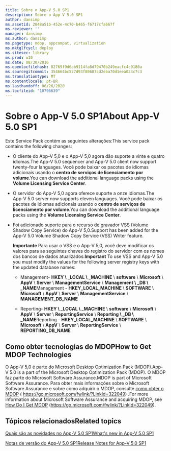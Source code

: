 ```yaml
---
title: Sobre o App-V 5.0 SP1
description: Sobre o App-V 5.0 SP1
author: dansimp
ms.assetid: 2848a51b-452e-4c70-b465-f6717cfa667f
ms.reviewer: ''
manager: dansimp
ms.author: dansimp
ms.pagetype: mdop, appcompat, virtualization
ms.mktglfcycl: deploy
ms.sitesec: library
ms.prod: w10
ms.date: 08/30/2016
ms.openlocfilehash: 82769f9d6ab9114fa8d79470b249eacfc4c9180a
ms.sourcegitcommit: 354664bc527d93f80687cd2eba70d1eea024c7c3
ms.translationtype: MT
ms.contentlocale: pt-BR
ms.lasthandoff: 06/26/2020
ms.locfileid: "10796639"
---
```

# <span data-ttu-id="c7c87-103">Sobre o App-V 5.0 SP1</span><span class="sxs-lookup"><span data-stu-id="c7c87-103">About App-V 5.0 SP1</span></span>


<span data-ttu-id="c7c87-104">Este Service Pack contém as seguintes alterações:</span><span class="sxs-lookup"><span data-stu-id="c7c87-104">This service pack contains the following changes:</span></span>

-   <span data-ttu-id="c7c87-105">O cliente do App-V 5,0 e o App-V 5,0 agora dão suporte a vinte e quatro idiomas.</span><span class="sxs-lookup"><span data-stu-id="c7c87-105">The App-V 5.0 sequencer and App-V 5.0 client now support twenty-four languages.</span></span> <span data-ttu-id="c7c87-106">Você pode baixar os pacotes de idiomas adicionais usando o **centro de serviços de licenciamento por volume**.</span><span class="sxs-lookup"><span data-stu-id="c7c87-106">You can download the additional language packs using the **Volume Licensing Service Center**.</span></span>

-   <span data-ttu-id="c7c87-107">O servidor do App-V 5,0 agora oferece suporte a onze idiomas.</span><span class="sxs-lookup"><span data-stu-id="c7c87-107">The App-V 5.0 server now supports eleven languages.</span></span> <span data-ttu-id="c7c87-108">Você pode baixar os pacotes de idiomas adicionais usando o **centro de serviços de licenciamento por volume**.</span><span class="sxs-lookup"><span data-stu-id="c7c87-108">You can download the additional language packs using the **Volume Licensing Service Center**.</span></span>

-   <span data-ttu-id="c7c87-109">Foi adicionado suporte para o recurso de gravador VSS (Volume Shadow Copy Service) do App-V 5,0.</span><span class="sxs-lookup"><span data-stu-id="c7c87-109">Support has been added for the App-V 5.0 Volume Shadow Copy Service (VSS) Writer feature.</span></span>

    <span data-ttu-id="c7c87-110">**Importante**  Para usar o VSS e o App-V 5,0, você deve modificar os valores para as seguintes chaves do registro do servidor com os nomes dos bancos de dados atualizados:</span><span class="sxs-lookup"><span data-stu-id="c7c87-110">**Important** To use VSS and App-V 5.0 you must modify the values for the following server registry keys with the updated database names:</span></span>

    -   <span data-ttu-id="c7c87-111">Management- **HKEY \ _LOCAL \ _MACHINE**  \\  **software**  \\  **Microsoft**  \\  **AppV**  \\  **Server**  \\  **ManagementService**  \\  **Management \ _DB \ _NAME**</span><span class="sxs-lookup"><span data-stu-id="c7c87-111">Management - **HKEY\_LOCAL\_MACHINE** \\ **SOFTWARE** \\ **Microsoft** \\ **AppV** \\ **Server** \\ **ManagementService** \\ **MANAGEMENT\_DB\_NAME**</span></span>

    -   <span data-ttu-id="c7c87-112">Reporting- **HKEY \ _LOCAL \ _MACHINE**  \\  **software**  \\  **Microsoft**  \\  **AppV**  \\  **Server**  \\  **ReportingService**  \\  **Reporting \ _DB \ _NAME**</span><span class="sxs-lookup"><span data-stu-id="c7c87-112">Reporting - **HKEY\_LOCAL\_MACHINE** \\ **SOFTWARE** \\ **Microsoft** \\ **AppV** \\ **Server** \\ **ReportingService** \\ **REPORTING\_DB\_NAME**</span></span>

     

## <span data-ttu-id="c7c87-113">Como obter tecnologias do MDOP</span><span class="sxs-lookup"><span data-stu-id="c7c87-113">How to Get MDOP Technologies</span></span>


<span data-ttu-id="c7c87-114">O App-V 5,0 é parte do Microsoft Desktop Optimization Pack (MDOP).</span><span class="sxs-lookup"><span data-stu-id="c7c87-114">App-V 5.0 is a part of the Microsoft Desktop Optimization Pack (MDOP).</span></span> <span data-ttu-id="c7c87-115">O MDOP faz parte do Microsoft Software Assurance.</span><span class="sxs-lookup"><span data-stu-id="c7c87-115">MDOP is part of Microsoft Software Assurance.</span></span> <span data-ttu-id="c7c87-116">Para obter mais informações sobre o Microsoft Software Assurance e sobre como adquirir o MDOP, consulte [como obter o MDOP](https://go.microsoft.com/fwlink/?LinkId=322049) ( https://go.microsoft.com/fwlink/?LinkId=322049) .</span><span class="sxs-lookup"><span data-stu-id="c7c87-116">For more information about Microsoft Software Assurance and acquiring MDOP, see [How Do I Get MDOP](https://go.microsoft.com/fwlink/?LinkId=322049) (https://go.microsoft.com/fwlink/?LinkId=322049).</span></span>






## <span data-ttu-id="c7c87-117">Tópicos relacionados</span><span class="sxs-lookup"><span data-stu-id="c7c87-117">Related topics</span></span>


[<span data-ttu-id="c7c87-118">Quais são as novidades no App-V 5.0 SP1</span><span class="sxs-lookup"><span data-stu-id="c7c87-118">What's new in App-V 5.0 SP1</span></span>](whats-new-in-app-v-50-sp1.md)

[<span data-ttu-id="c7c87-119">Notas de versão do App-V 5.0 SP1</span><span class="sxs-lookup"><span data-stu-id="c7c87-119">Release Notes for App-V 5.0 SP1</span></span>](release-notes-for-app-v-50-sp1.md)

 

 





